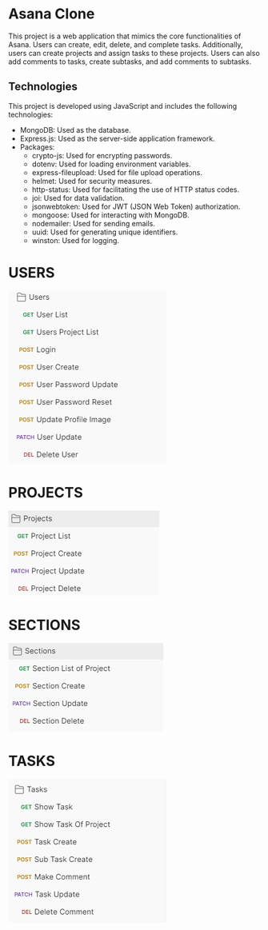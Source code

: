 # Asana Clone

This project is a web application that mimics the core functionalities of Asana. Users can create, edit, delete, and complete tasks. Additionally, users can create projects and assign tasks to these projects. Users can also add comments to tasks, create subtasks, and add comments to subtasks.

## Technologies

This project is developed using JavaScript and includes the following technologies:

- MongoDB: Used as the database.
- Express.js: Used as the server-side application framework.
- Packages:
  - crypto-js: Used for encrypting passwords.
  - dotenv: Used for loading environment variables.
  - express-fileupload: Used for file upload operations.
  - helmet: Used for security measures.
  - http-status: Used for facilitating the use of HTTP status codes.
  - joi: Used for data validation.
  - jsonwebtoken: Used for JWT (JSON Web Token) authorization.
  - mongoose: Used for interacting with MongoDB.
  - nodemailer: Used for sending emails.
  - uuid: Used for generating unique identifiers.
  - winston: Used for logging.

# USERS
![USERS](/images/users.png)

# PROJECTS
![PROJECTS](/images/projects.png)

# SECTIONS
![SECTIONS](/images/sections.png)

# TASKS
![TASKS](/images/tasks.png)    

